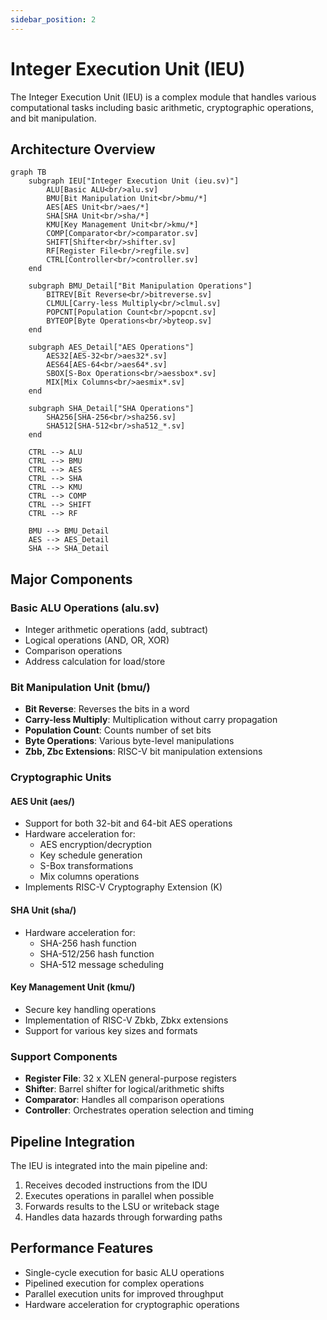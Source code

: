 ```yaml
---
sidebar_position: 2
---
```


# Integer Execution Unit (IEU)

The Integer Execution Unit (IEU) is a complex module that handles various computational tasks including basic arithmetic, cryptographic operations, and bit manipulation.

## Architecture Overview

```mermaid
graph TB
    subgraph IEU["Integer Execution Unit (ieu.sv)"]
        ALU[Basic ALU<br/>alu.sv]
        BMU[Bit Manipulation Unit<br/>bmu/*]
        AES[AES Unit<br/>aes/*]
        SHA[SHA Unit<br/>sha/*]
        KMU[Key Management Unit<br/>kmu/*]
        COMP[Comparator<br/>comparator.sv]
        SHIFT[Shifter<br/>shifter.sv]
        RF[Register File<br/>regfile.sv]
        CTRL[Controller<br/>controller.sv]
    end

    subgraph BMU_Detail["Bit Manipulation Operations"]
        BITREV[Bit Reverse<br/>bitreverse.sv]
        CLMUL[Carry-less Multiply<br/>clmul.sv]
        POPCNT[Population Count<br/>popcnt.sv]
        BYTEOP[Byte Operations<br/>byteop.sv]
    end

    subgraph AES_Detail["AES Operations"]
        AES32[AES-32<br/>aes32*.sv]
        AES64[AES-64<br/>aes64*.sv]
        SBOX[S-Box Operations<br/>aessbox*.sv]
        MIX[Mix Columns<br/>aesmix*.sv]
    end

    subgraph SHA_Detail["SHA Operations"]
        SHA256[SHA-256<br/>sha256.sv]
        SHA512[SHA-512<br/>sha512_*.sv]
    end

    CTRL --> ALU
    CTRL --> BMU
    CTRL --> AES
    CTRL --> SHA
    CTRL --> KMU
    CTRL --> COMP
    CTRL --> SHIFT
    CTRL --> RF

    BMU --> BMU_Detail
    AES --> AES_Detail
    SHA --> SHA_Detail
```

## Major Components

### Basic ALU Operations (alu.sv)
- Integer arithmetic operations (add, subtract)
- Logical operations (AND, OR, XOR)
- Comparison operations
- Address calculation for load/store

### Bit Manipulation Unit (bmu/)
- **Bit Reverse**: Reverses the bits in a word
- **Carry-less Multiply**: Multiplication without carry propagation
- **Population Count**: Counts number of set bits
- **Byte Operations**: Various byte-level manipulations
- **Zbb, Zbc Extensions**: RISC-V bit manipulation extensions

### Cryptographic Units

#### AES Unit (aes/)
- Support for both 32-bit and 64-bit AES operations
- Hardware acceleration for:
  - AES encryption/decryption
  - Key schedule generation
  - S-Box transformations
  - Mix columns operations
- Implements RISC-V Cryptography Extension (K)

#### SHA Unit (sha/)
- Hardware acceleration for:
  - SHA-256 hash function
  - SHA-512/256 hash function
  - SHA-512 message scheduling

#### Key Management Unit (kmu/)
- Secure key handling operations
- Implementation of RISC-V Zbkb, Zbkx extensions
- Support for various key sizes and formats

### Support Components
- **Register File**: 32 x XLEN general-purpose registers
- **Shifter**: Barrel shifter for logical/arithmetic shifts
- **Comparator**: Handles all comparison operations
- **Controller**: Orchestrates operation selection and timing

## Pipeline Integration
The IEU is integrated into the main pipeline and:
1. Receives decoded instructions from the IDU
2. Executes operations in parallel when possible
3. Forwards results to the LSU or writeback stage
4. Handles data hazards through forwarding paths

## Performance Features
- Single-cycle execution for basic ALU operations
- Pipelined execution for complex operations
- Parallel execution units for improved throughput
- Hardware acceleration for cryptographic operations
